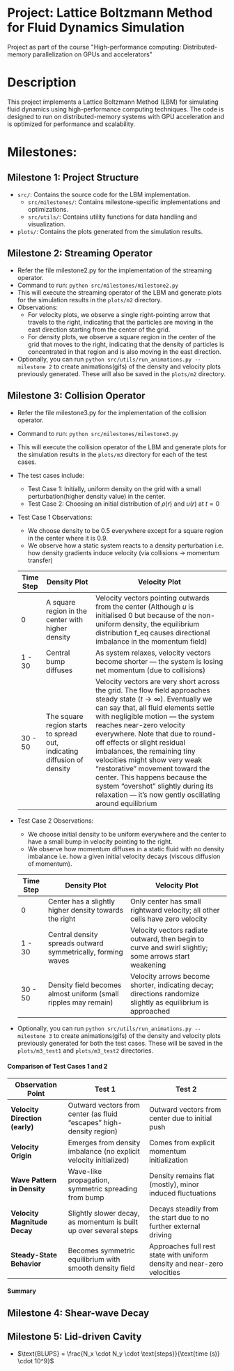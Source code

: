 # Project: Lattice Boltzmann Method for Fluid Dynamics Simulation
Project as part of the course "High-performance computing: Distributed-memory parallelization on GPUs and accelerators" 

# Description
This project implements a Lattice Boltzmann Method (LBM) for simulating fluid dynamics
using high-performance computing techniques. The code is designed to run on distributed-memory systems with GPU acceleration
and is optimized for performance and scalability.


# Milestones:
## Milestone 1: Project Structure
- `src/`: Contains the source code for the LBM implementation.
    - `src/milestones/`: Contains milestone-specific implementations and optimizations.
    - `src/utils/`: Contains utility functions for data handling and visualization.
- `plots/`: Contains the plots generated from the simulation results.


## Milestone 2: Streaming Operator
- Refer the file milestone2.py for the implementation of the streaming operator.
- Command to run: `python src/milestones/milestone2.py`
- This will execute the streaming operator of the LBM and generate plots for the simulation results in the `plots/m2` directory.
- Observations:
    - For velocity plots, we observe a single right-pointing arrow that travels to the right, indicating that the particles are moving in the east direction starting from the center of the grid.
    - For density plots, we observe a square region in the center of the grid that moves to the right, indicating that the density of particles is concentrated in that region and is also moving in the east direction.
- Optionally, you can run `python src/utils/run_animations.py --milestone 2` to create animations(gifs) of the density and velocity plots previously generated. These will also be saved in the `plots/m2` directory.

## Milestone 3: Collision Operator
- Refer the file milestone3.py for the implementation of the collision operator.
- Command to run: `python src/milestones/milestone3.py`
- This will execute the collision operator of the LBM and generate plots for the simulation results in the `plots/m3` directory for each of the test cases.
- The test cases include:
    - Test Case 1: Initially, uniform density on the grid with a small perturbation(higher density value) in the center.
    - Test Case 2: Choosing an initial distribution of $\rho(r)$ and $u(r)$ at $t = 0$
- Test Case 1 Observations:
    -  We choose density to be 0.5 everywhere except for a square region in the center where it is 0.9.
    - We observe how a static system reacts to a density perturbation i.e. how density gradients induce velocity (via collisions → momentum transfer)


    | Time Step | Density Plot | Velocity Plot |
    |-----------|--------------|----------------|
    | 0         | A square region in the center with higher density | Velocity vectors pointing outwards from the center (Although $u$ is initialised 0 but because of the non-uniform density, the equilibrium distribution f_eq causes directional imbalance in the momentum field) |
    | 1 - 30 | Central bump diffuses | As system relaxes, velocity vectors become shorter — the system is losing net momentum (due to collisions)|
    | 30 - 50 | The square region starts to spread out, indicating diffusion of density | Velocity vectors are very short across the grid. The flow field approaches steady state ($t \rightarrow \infty$). Eventually we can say that, all fluid elements settle with negligible motion — the system reaches near-zero velocity everywhere. Note that due to round-off effects or slight residual imbalances, the remaining tiny velocities might show very weak “restorative” movement toward the center. This happens because the system “overshot” slightly during its relaxation — it’s now gently oscillating around equilibrium|

- Test Case 2 Observations:
    - We choose initial density to be uniform everywhere and the center to have a small bump in velocity pointing to the right.
    - We observe how momentum diffuses in a static fluid with no density imbalance i.e. how a given initial velocity decays (viscous diffusion of momentum).

    | Time Step | Density Plot | Velocity Plot |
    |-----------|--------------|----------------|
    | 0         | Center has a slightly higher density towards the right | Only center has small rightward velocity; all other cells have zero velocity  |
    | 1 - 30 | Central density spreads outward symmetrically, forming waves | Velocity vectors radiate outward, then begin to curve and swirl slightly; some arrows start weakening|
    | 30 - 50 | Density field becomes almost uniform (small ripples may remain) | Velocity arrows become shorter, indicating decay; directions randomize slightly as equilibrium is approached|
- Optionally, you can run `python src/utils/run_animations.py --milestone 3` to create animations(gifs) of the density and velocity plots previously generated for both the test cases. These will be saved in the `plots/m3_test1` and `plots/m3_test2` directories.

#### Comparison of Test Cases 1 and 2
| Observation Point| Test 1 | Test 2 |
|------------------|---------|---------|
| **Velocity Direction (early)** | Outward vectors from center (as fluid “escapes” high-density region)   | Outward vectors from center due to initial push               |
| **Velocity Origin**         | Emerges from density imbalance (no explicit velocity initialized)      | Comes from explicit momentum initialization                   |
| **Wave Pattern in Density** | Wave-like propagation, symmetric spreading from bump                   | Density remains flat (mostly), minor induced fluctuations     |
| **Velocity Magnitude Decay**| Slightly slower decay, as momentum is built up over several steps      | Decays steadily from the start due to no further external driving |
| **Steady-State Behavior**   | Becomes symmetric equilibrium with smooth density field                | Approaches full rest state with uniform density and near-zero velocities |
#### Summary

## Milestone 4: Shear-wave Decay
## Milestone 5: Lid-driven Cavity
- $\text{BLUPS} = \frac{N_x \cdot N_y \cdot \text{steps}}{\text{time (s)} \cdot 10^9}$


